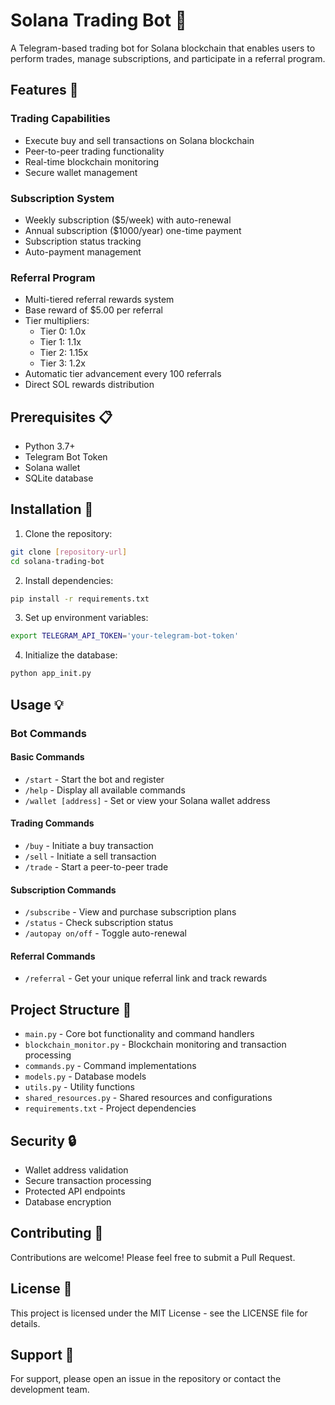 # Solana Trading Bot 🤖

A Telegram-based trading bot for Solana blockchain that enables users to perform trades, manage subscriptions, and participate in a referral program.

## Features 🌟

### Trading Capabilities
- Execute buy and sell transactions on Solana blockchain
- Peer-to-peer trading functionality
- Real-time blockchain monitoring
- Secure wallet management

### Subscription System
- Weekly subscription ($5/week) with auto-renewal
- Annual subscription ($1000/year) one-time payment
- Subscription status tracking
- Auto-payment management

### Referral Program
- Multi-tiered referral rewards system
- Base reward of $5.00 per referral
- Tier multipliers:
  - Tier 0: 1.0x
  - Tier 1: 1.1x
  - Tier 2: 1.15x
  - Tier 3: 1.2x
- Automatic tier advancement every 100 referrals
- Direct SOL rewards distribution

## Prerequisites 📋

- Python 3.7+
- Telegram Bot Token
- Solana wallet
- SQLite database

## Installation 🚀

1. Clone the repository:
```bash
git clone [repository-url]
cd solana-trading-bot
```

2. Install dependencies:
```bash
pip install -r requirements.txt
```

3. Set up environment variables:
```bash
export TELEGRAM_API_TOKEN='your-telegram-bot-token'
```

4. Initialize the database:
```bash
python app_init.py
```

## Usage 💡

### Bot Commands

#### Basic Commands
- `/start` - Start the bot and register
- `/help` - Display all available commands
- `/wallet [address]` - Set or view your Solana wallet address

#### Trading Commands
- `/buy` - Initiate a buy transaction
- `/sell` - Initiate a sell transaction
- `/trade` - Start a peer-to-peer trade

#### Subscription Commands
- `/subscribe` - View and purchase subscription plans
- `/status` - Check subscription status
- `/autopay on/off` - Toggle auto-renewal

#### Referral Commands
- `/referral` - Get your unique referral link and track rewards

## Project Structure 📁

- `main.py` - Core bot functionality and command handlers
- `blockchain_monitor.py` - Blockchain monitoring and transaction processing
- `commands.py` - Command implementations
- `models.py` - Database models
- `utils.py` - Utility functions
- `shared_resources.py` - Shared resources and configurations
- `requirements.txt` - Project dependencies

## Security 🔒

- Wallet address validation
- Secure transaction processing
- Protected API endpoints
- Database encryption

## Contributing 🤝

Contributions are welcome! Please feel free to submit a Pull Request.

## License 📄

This project is licensed under the MIT License - see the LICENSE file for details.

## Support 💬

For support, please open an issue in the repository or contact the development team. 
